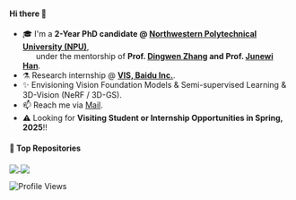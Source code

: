 #### Hi there 👋

- 🎓 I'm a **2-Year PhD candidate @ [Northwestern Polytechnical University (NPU)](http://nwpu.edu.cn/)**,</br>
&nbsp; &nbsp; &nbsp; under the mentorship of **Prof. [Dingwen Zhang](https://zdw-nwpu.github.io/dingwenz.github.com/) and Prof. [Junewi Han](https://scholar.google.com/citations?hl=zh-CN&user=xrqsoesAAAAJ)**.
- ⚗️ Research internship @ **[VIS, Baidu Inc.](https://vis.baidu.com/)**.
- ✨ Envisioning Vision Foundation Models & Semi-supervised Learning & 3D-Vision (NeRF / 3D-GS).
- 📫 Reach me via [Mail](lifugan_10027@outlook.com).
- ⚠️ Looking for **Visiting Student or Internship Opportunities in Spring, 2025**!!

#### 📑 Top Repositories
<a href="https://github.com/lifuguan/autonomus_transport_industrial_system">
  <img align="center" src="https://github-readme-stats.vercel.app/api/pin/?username=lifuguan&repo=autonomus_transport_industrial_system&theme=buefy" />
</a>
<a href="https://github.com/lifuguan/SOLOv2-mmdet">
  <img align="center" src="https://github-readme-stats.vercel.app/api/pin/?username=lifuguan&repo=SOLOv2-mmdet&theme=buefy" />
</a>



![Profile Views](https://visitor-badge.laobi.icu/badge?page_id=lifuguan.lifuguan)
